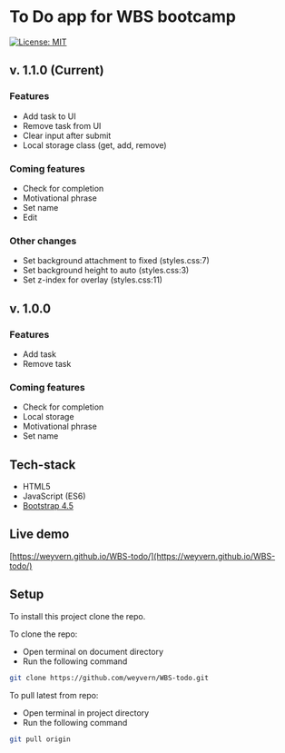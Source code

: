# To Do app for WBS bootcamp

[![License: MIT](https://img.shields.io/badge/License-MIT-yellow.svg)](https://opensource.org/licenses/MIT)

## v. 1.1.0 (Current)

### Features

- Add task to UI
- Remove task from UI
- Clear input after submit
- Local storage class (get, add, remove)

### Coming features

- Check for completion
- Motivational phrase
- Set name
- Edit

### Other changes

- Set background attachment to fixed (styles.css:7)
- Set background height to auto (styles.css:3)
- Set z-index for overlay (styles.css:11)

## v. 1.0.0

### Features

- Add task
- Remove task

### Coming features

- Check for completion
- Local storage
- Motivational phrase
- Set name

## Tech-stack

- HTML5
- JavaScript (ES6)
- [Bootstrap 4.5](https://getbootstrap.com/)

## Live demo

[https://weyvern.github.io/WBS-todo/](https://weyvern.github.io/WBS-todo/)

## Setup

To install this project clone the repo.

To clone the repo:

- Open terminal on document directory
- Run the following command

```bash
git clone https://github.com/weyvern/WBS-todo.git
```

To pull latest from repo:

- Open terminal in project directory
- Run the following command

```bash
git pull origin
```
